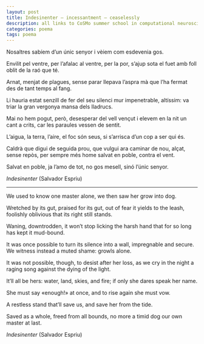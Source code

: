```yaml
---
layout: post
title: Indesinenter — incessantment — ceaselessly
description: all links to CoSMo summer school in computational neuroscience materials
categories: poema
tags: poema
---
```


Nosaltres sabíem 
d’un únic senyor
i vèiem com
esdevenia
gos.

Envilit pel ventre,
per l’afalac al ventre,
per la por,
s’ajup sota el fuet
amb foll oblit
de la raó
que té.

Arnat, menjat
de plagues,
sense parar llepava
l’aspra mà
que l’ha fermat
des de tant temps
al fang.

Li hauria estat
senzill de fer
del seu silenci mur
impenetrable, altíssim:
va triar
la gran vergonya mansa
dels lladrucs.

Mai no hem pogut,
però, desesperar
del vell vençut
i elevem en la nit
un cant a crits,
car les paraules vessen
de sentit.

L’aigua, la terra,
l’aire, el foc
són seus,
si s’arrisca d’un cop
a ser qui és.

Caldrà que digui
de seguida prou,
que vulgui ara
caminar de nou,
alçat, sense repòs,
per sempre més
home salvat en poble,
contra el vent.

Salvat en poble,
ja l’amo de tot,
no gos mesell,
sinó l’únic senyor.

*Indesinenter* (Salvador Espriu)

***

We used to know
one master alone,
we then saw her
grow into
dog.

Wretched by its gut,
praised for its gut,
out of fear it
yields to the leash,
foolishly oblivious
that its right
still stands.

Waning,
downtrodden,
it won’t stop licking
the harsh hand
that for so long
has kept it
mud-bound.

It was once possible
to turn its silence
into a wall,
impregnable and secure.
We witness instead
a muted shame:
growls alone.

It was not possible,
though, to desist
after her loss,
as we cry in the night
a raging song
against the dying
of the light.

It’ll all be hers:
water, land,
skies, and fire;
if only she dares
speak her name.

She must say
«enough!» at once,
and to rise again
she must vow.

A restless stand
that’ll save us,
and save her
from the tide.

Saved as a whole,
freed from all bounds,
no more a timid dog
our own master at last.

*Indesinenter* (Salvador Espriu)
